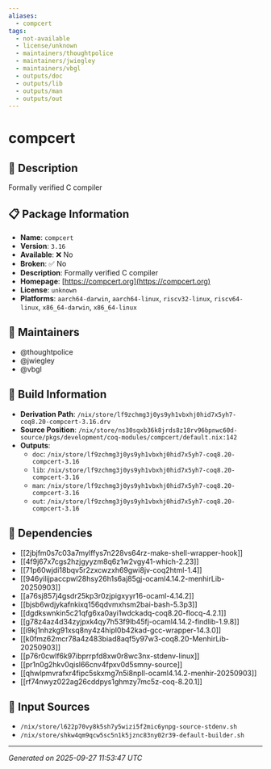 ```yaml
---
aliases:
  - compcert
tags:
  - not-available
  - license/unknown
  - maintainers/thoughtpolice
  - maintainers/jwiegley
  - maintainers/vbgl
  - outputs/doc
  - outputs/lib
  - outputs/man
  - outputs/out
---
```


# compcert

## 📝 Description

Formally verified C compiler

## 📋 Package Information

- **Name**: `compcert`
- **Version**: `3.16`
- **Available**: ❌ No
- **Broken**: ✅ No
- **Description**: Formally verified C compiler
- **Homepage**: [https://compcert.org](https://compcert.org)
- **License**: `unknown`
- **Platforms**: `aarch64-darwin`, `aarch64-linux`, `riscv32-linux`, `riscv64-linux`, `x86_64-darwin`, `x86_64-linux`
## 👥 Maintainers

- @thoughtpolice
- @jwiegley
- @vbgl


## 🔧 Build Information

- **Derivation Path**: `/nix/store/lf9zchmg3j0ys9yh1vbxhj0hid7x5yh7-coq8.20-compcert-3.16.drv`
- **Source Position**: `/nix/store/ns30sqxb36k8jrds8z18rv96bpnwc60d-source/pkgs/development/coq-modules/compcert/default.nix:142`
- **Outputs**:
  - `doc`:  `/nix/store/lf9zchmg3j0ys9yh1vbxhj0hid7x5yh7-coq8.20-compcert-3.16`
  - `lib`:  `/nix/store/lf9zchmg3j0ys9yh1vbxhj0hid7x5yh7-coq8.20-compcert-3.16`
  - `man`:  `/nix/store/lf9zchmg3j0ys9yh1vbxhj0hid7x5yh7-coq8.20-compcert-3.16`
  - `out`:  `/nix/store/lf9zchmg3j0ys9yh1vbxhj0hid7x5yh7-coq8.20-compcert-3.16`

## 🔗 Dependencies

- [[2jbjfm0s7c03a7mylffys7n228vs64rz-make-shell-wrapper-hook]]
- [[4f9j67x7cgs2hzjgyyzm8q6z1w2vgy41-which-2.23]]
- [[71p60wjdi18bqv5r2zxcwzxh69gwi8jv-coq2html-1.4]]
- [[946yilijpaccpwl28hsy26h1s6aj85gj-ocaml4.14.2-menhirLib-20250903]]
- [[a76sj857j4gsdr25kp3r0zjpigxyyr16-ocaml-4.14.2]]
- [[bjsb6wdjykafnkixq156qdvmxhsm2bai-bash-5.3p3]]
- [[dgdkswnkin5c21qfg6xa0ayi1wdckadq-coq8.20-flocq-4.2.1]]
- [[g78z4az4d34zyjpxk4qy7h53f9lb45fj-ocaml4.14.2-findlib-1.9.8]]
- [[i9kj1nhzkg91xsq8ny4z4hipl0b42kad-gcc-wrapper-14.3.0]]
- [[k0fmz62mcr78a4z483biad8aqf5y97w3-coq8.20-MenhirLib-20250903]]
- [[p76r0cwlf6k97ibprrpfd8xw0r8wc3nx-stdenv-linux]]
- [[pr1n0g2hkv0qisl66cnv4fpxv0d5smny-source]]
- [[qhwlpmvrafxr4fipc5skxmg7n5i8npll-ocaml4.14.2-menhir-20250903]]
- [[rf74nwyz022ag26cddpys1ghmzy7mc5z-coq-8.20.1]]

## 📁 Input Sources

- `/nix/store/l622p70vy8k5sh7y5wizi5f2mic6ynpg-source-stdenv.sh`
- `/nix/store/shkw4qm9qcw5sc5n1k5jznc83ny02r39-default-builder.sh`

---
*Generated on 2025-09-27 11:53:47 UTC*
